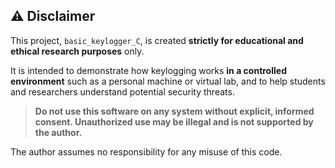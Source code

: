## ⚠️ Disclaimer

This project, `basic_keylogger_C`, is created **strictly for educational and ethical research purposes** only.

It is intended to demonstrate how keylogging works **in a controlled environment** such as a personal machine or virtual lab, and to help students and researchers understand potential security threats.

> **Do not use this software on any system without explicit, informed consent. Unauthorized use may be illegal and is not supported by the author.**

The author assumes no responsibility for any misuse of this code.
